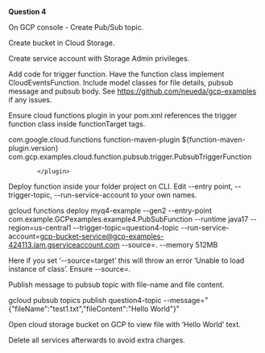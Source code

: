 <b>Question 4</b>

On GCP console - Create Pub/Sub topic.

Create bucket in Cloud Storage.

Create service account with Storage Admin privileges.

Add code for trigger function. Have the function class implement CloudEventsFunction. Include model classes for file details, pubsub message and pubsub body. See https://github.com/neueda/gcp-examples if any issues.

Ensure cloud functions plugin in your pom.xml references the trigger function class inside functionTarget tags.


<plugin>
	<groupId>com.google.cloud.functions</groupId>
	<artifactId>function-maven-plugin</artifactId>
	<version>${function-maven-plugin.version}</version>
		<configuration>
			<functionTarget>com.gcp.examples.cloud.function.pubsub.trigger.PubsubTriggerFunction</functionTarget>
		</configuration>

			</plugin>

Deploy function inside your folder project on CLI.
Edit --entry point, --trigger-topic, --run-service-account to your own names.

gcloud functions deploy myq4-example --gen2 --entry-point com.example.GCPexamples.example4.PubSubFunction --runtime java17 --region=us-central1 --trigger-topic=question4-topic --run-service-account=gcp-bucket-service@gcp-examples-424113.iam.gserviceaccount.com --source=. --memory 512MB

Here if you set ‘--source=target’ this will throw an error ‘Unable to load instance of class’. Ensure --source=.

Publish message to pubsub topic with file-name and file content.


gcloud pubsub topics publish question4-topic --message="{\"fileName\":\"test1.txt\",\"fileContent\":\"Hello World\"}"

Open cloud storage bucket on GCP to view file with ‘Hello World’ text.

Delete all services afterwards to avoid extra charges.
